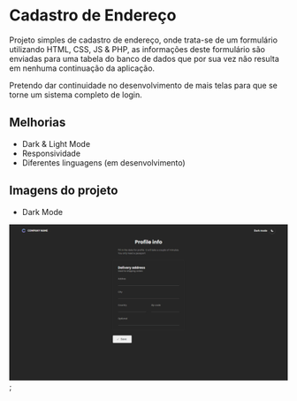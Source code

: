 # Cadastro de Endereço
Projeto simples de cadastro de endereço, onde trata-se de um formulário utilizando HTML, CSS, JS & PHP, as informações deste formulário são enviadas para uma tabela do banco de dados que por sua vez não resulta em nenhuma continuação da aplicação.

Pretendo dar continuidade no desenvolvimento de mais telas para que se torne um sistema completo de login.

## Melhorias

- Dark & Light Mode
- Responsividade
- Diferentes linguagens (em desenvolvimento)

## Imagens do projeto

 - Dark Mode

 ![alt](public/assets/imgs/projeto-dark.png);
